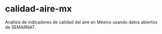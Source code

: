 # calidad-aire-mx
Análisis de indicadores de calidad del aire en México usando datos abiertos de SEMARNAT.
